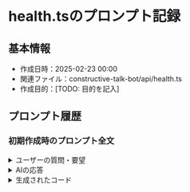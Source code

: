 # health.tsのプロンプト記録

## 基本情報
- 作成日時：2025-02-23 00:00
- 関連ファイル：constructive-talk-bot/api/health.ts
- 作成目的：[TODO: 目的を記入]

## プロンプト履歴

### 初期作成時のプロンプト全文
<details>
<summary>ユーザーの質問・要望</summary>

```
[TODO: ユーザーからの質問や要望を完全な形で記載]
```
</details>

<details>
<summary>AIの応答</summary>

```
[TODO: AIの応答を完全な形で記載]
```
</details>

<details>
<summary>生成されたコード</summary>

```typescript
[TODO: 生成されたコードを完全な形で記載]
```
</details>
